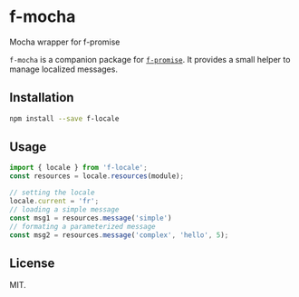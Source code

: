 # f-mocha

Mocha wrapper for f-promise

`f-mocha` is a companion package for [`f-promise`](https://github.com/Sage/f-promise). 
It provides a small helper to manage localized messages.

## Installation

``` sh
npm install --save f-locale
```

## Usage

```js
import { locale } from 'f-locale';
const resources = locale.resources(module);

// setting the locale
locale.current = 'fr';
// loading a simple message
const msg1 = resources.message('simple')
// formating a parameterized message
const msg2 = resources.message('complex', 'hello', 5);
```

## License

MIT.

